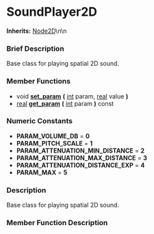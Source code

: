 #  SoundPlayer2D  
**Inherits:** [Node2D](class_node2d)\\n\\n
###  Brief Description  
Base class for playing spatial 2D sound.

###  Member Functions 
  * void  **[set_param](#set_param)**  **(** [int](class_int) param, [real](class_real) value  **)**
  * [real](class_real)  **[get_param](#get_param)**  **(** [int](class_int) param  **)** const

###  Numeric Constants  
  * **PARAM_VOLUME_DB** = **0**
  * **PARAM_PITCH_SCALE** = **1**
  * **PARAM_ATTENUATION_MIN_DISTANCE** = **2**
  * **PARAM_ATTENUATION_MAX_DISTANCE** = **3**
  * **PARAM_ATTENUATION_DISTANCE_EXP** = **4**
  * **PARAM_MAX** = **5**

###  Description  
Base class for playing spatial 2D sound.

###  Member Function Description  
